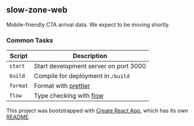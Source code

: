 slow-zone-web
-------------

Mobile-friendly CTA arrival data. We expect to be moving shortly.

### Common Tasks

| Script | Description |
| ---  | --- |
| `start` | Start development server on port 3000 |
| `build` | Compile for deployment in `/build` |
| `format` | Format with [prettier](https://prettier.io/) |
| `flow` | Type checking with [flow](https://flow.org/en/docs/) |


This project was bootstrapped with [Create React App](https://github.com/facebookincubator/create-react-app), which has its own [ README](https://github.com/facebookincubator/create-react-app/blob/master/packages/react-scripts/template/README.md).
